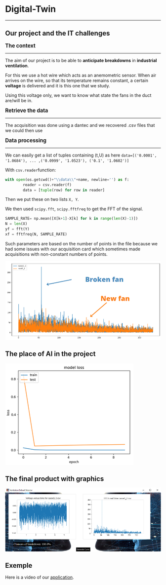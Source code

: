 # Digital-Twin
---
## Our project and the IT challenges

<big>**The context**</big>
***
The aim of our project is to be able to **anticipate breakdowns** in **industrial ventilation**.

For this we use a hot wire which acts as an anemometric sensor. When air arrives on the wire, so that its temperature remains constant, a certain **voltage** is delivered and it is this one that we study.

Using this voltage only, we want to know what state the fans in the duct are/will be in.

<big>**Retrieve the data**</big>
***
The acquisition was done using a dantec and we recovered .csv files that we could then use

<big>**Data processing**</big>
***
We can easily get a list of tuples containing (t,U) as here `data=[('0.0001', '1.0684'), ... ,('0.0999', '1.0523'), ('0.1', '1.0602')]`

With `csv.reader`function:

```Python
with open(os.getcwd()+"\\data\\"+name, newline='') as f:
        reader = csv.reader(f)
        data = [tuple(row) for row in reader]
```
Then we put these on two lists `X, Y`.

We then used `scipy.fft`, `scipy.fftfreq` to get the FFT of the signal.

```Python
SAMPLE_RATE= np.mean([X[k+1]-X[k] for k in range(len(X)-1)])
N = len(X)
yf = fft(Y)
xf = fftfreq(N, SAMPLE_RATE)
```
Such parameters are based on the number of points in the file because we had some issues with our acquisition card which sometimes made acquisitions with non-constant numbers of points.

![My Image](images/README_IMAGES/differencing_ffts.png)

## The place of AI in the project

![My Image](images/README_IMAGES/model_loss.png)

## The final product with graphics

![My Image](images/README_IMAGES/gui_exemple.png)


## Exemple
Here is a video of our [application](https://www.youtube.com/watch?v=_6Yb9YLgItU&list=PL_7_H9j4EBUP2sV3jfq105vpyNiUSdNKO&index=3 "Digital-Twin application.").

